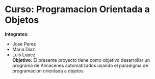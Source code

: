 # Curso: Programacion Orientada a Objetos
**Integrates:**
- Jose Perez
- Maria Diaz
- Luis Lopez  
**Objetivo:**
El presente proyecto tiene como objetivo desarrollar un programa de Almacenes automatizados usando el paradigma de programacion orientada a objetos
